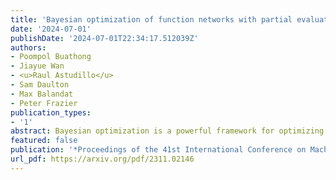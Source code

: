 ```yaml
---
title: 'Bayesian optimization of function networks with partial evaluations'
date: '2024-07-01'
publishDate: '2024-07-01T22:34:17.512039Z'
authors:
- Poompol Buathong
- Jiayue Wan
- <u>Raul Astudillo</u>
- Sam Daulton
- Max Balandat
- Peter Frazier
publication_types:
- '1'
abstract: Bayesian optimization is a powerful framework for optimizing functions that are expensive or time-consuming to evaluate. Recent work has considered Bayesian optimization of function networks (BOFN), where the objective function is given by a network of functions, each taking as input the output of previous nodes in the network as well as additional parameters. Leveraging this network structure has been shown to yield significant performance improvements. Existing BOFN algorithms for general-purpose networks evaluate the full network at each iteration. However, many real-world applications allow for evaluating nodes individually. To exploit this, we propose a novel knowledge gradient acquisition function that chooses which node and corresponding inputs to evaluate in a cost-aware manner, thereby reducing query costs by evaluating only on a part of the network at each step. We provide an efficient approach to optimizing our acquisition function and show that it outperforms existing BOFN methods and other benchmarks across several synthetic and real-world problems. Our acquisition function is the first to enable cost-aware optimization of a broad class of function networks.
featured: false
publication: '*Proceedings of the 41st International Conference on Machine Learning*'
url_pdf: https://arxiv.org/pdf/2311.02146
---
```


